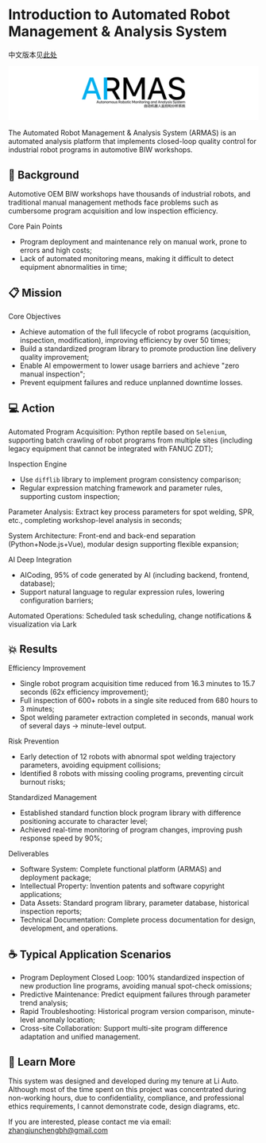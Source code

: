 # Introduction to Automated Robot Management & Analysis System

中文版本见[此处](README.md)

![ARMAS-Icon](https://github.com/KeithBH/ARMAS-Intro/blob/main/ARMAS-Icon-BgWhite.png?raw=true)

The Automated Robot Management & Analysis System (ARMAS) is an automated analysis platform that implements closed-loop quality control for industrial robot programs in automotive BIW workshops.

## 🤔 Background

Automotive OEM BIW workshops have thousands of industrial robots, and traditional manual management methods face problems such as cumbersome program acquisition and low inspection efficiency.

Core Pain Points
- Program deployment and maintenance rely on manual work, prone to errors and high costs;
- Lack of automated monitoring means, making it difficult to detect equipment abnormalities in time;

## 📋 Mission

Core Objectives
- Achieve automation of the full lifecycle of robot programs (acquisition, inspection, modification), improving efficiency by over 50 times;
- Build a standardized program library to promote production line delivery quality improvement;
- Enable AI empowerment to lower usage barriers and achieve "zero manual inspection";
- Prevent equipment failures and reduce unplanned downtime losses.

## 💻 Action

Automated Program Acquisition: Python reptile based on `Selenium`, supporting batch crawling of robot programs from multiple sites (including legacy equipment that cannot be integrated with FANUC ZDT);

Inspection Engine
- Use `difflib` library to implement program consistency comparison;
- Regular expression matching framework and parameter rules, supporting custom inspection;

Parameter Analysis: Extract key process parameters for spot welding, SPR, etc., completing workshop-level analysis in seconds;

System Architecture: Front-end and back-end separation (Python+Node.js+Vue), modular design supporting flexible expansion;

AI Deep Integration
- AICoding, 95% of code generated by AI (including backend, frontend, database);
- Support natural language to regular expression rules, lowering configuration barriers;

Automated Operations: Scheduled task scheduling, change notifications & visualization via Lark

## 💥 Results

Efficiency Improvement
- Single robot program acquisition time reduced from 16.3 minutes to 15.7 seconds (62x efficiency improvement);
- Full inspection of 600+ robots in a single site reduced from 680 hours to 3 minutes;
- Spot welding parameter extraction completed in seconds, manual work of several days → minute-level output.

Risk Prevention
- Early detection of 12 robots with abnormal spot welding trajectory parameters, avoiding equipment collisions;
- Identified 8 robots with missing cooling programs, preventing circuit burnout risks;

Standardized Management
- Established standard function block program library with difference positioning accurate to character level;
- Achieved real-time monitoring of program changes, improving push response speed by 90%;

Deliverables
- Software System: Complete functional platform (ARMAS) and deployment package;
- Intellectual Property: Invention patents and software copyright applications;
- Data Assets: Standard program library, parameter database, historical inspection reports;
- Technical Documentation: Complete process documentation for design, development, and operations.

## ☕️ Typical Application Scenarios

- Program Deployment Closed Loop: 100% standardized inspection of new production line programs, avoiding manual spot-check omissions;
- Predictive Maintenance: Predict equipment failures through parameter trend analysis;
- Rapid Troubleshooting: Historical program version comparison, minute-level anomaly location;
- Cross-site Collaboration: Support multi-site program difference adaptation and unified management.

## 🧐 Learn More

This system was designed and developed during my tenure at Li Auto. Although most of the time spent on this project was concentrated during non-working hours, due to confidentiality, compliance, and professional ethics requirements, I cannot demonstrate code, design diagrams, etc.

If you are interested, please contact me via email: zhangjunchengbh@gmail.com 
